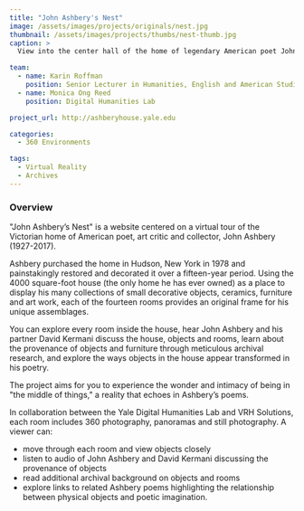 ```yaml
---
title: "John Ashbery's Nest"
image: /assets/images/projects/originals/nest.jpg
thumbnail: /assets/images/projects/thumbs/nest-thumb.jpg
caption: >
  View into the center hall of the home of legendary American poet John Ashbery.

team:
  - name: Karin Roffman
    position: Senior Lecturer in Humanities, English and American Studies, and Principal Investigator
  - name: Monica Ong Reed
    position: Digital Humanities Lab

project_url: http://ashberyhouse.yale.edu

categories:
  - 360 Environments

tags:
  - Virtual Reality
  - Archives
---
```


### Overview

"John Ashbery’s Nest" is a website centered on a virtual tour of the Victorian home of American poet, art critic and collector, John Ashbery (1927-2017).

Ashbery purchased the home in Hudson, New York in 1978 and painstakingly restored and decorated it over a fifteen-year period.  Using the 4000 square-foot house (the only home he has ever owned) as a place to display his many collections of small decorative objects, ceramics, furniture and art work, each of the fourteen rooms provides an original frame for his unique assemblages.

You can explore every room inside the house, hear John Ashbery and his partner David Kermani discuss the house, objects and rooms, learn about the provenance of objects and furniture through meticulous archival research, and explore the ways objects in the house appear transformed in his poetry.

The project aims for you to experience the wonder and intimacy of being in "the middle of things," a reality that echoes in Ashbery’s poems.

In collaboration between the Yale Digital Humanities Lab and VRH Solutions, each room includes 360 photography, panoramas and still photography. A viewer can:

* move through each room and view objects closely
* listen to audio of John Ashbery and David Kermani discussing the provenance of objects
* read additional archival background on objects and rooms
* explore links to related Ashbery poems highlighting the relationship between physical objects and poetic imagination.